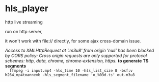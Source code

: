 # hls_player
http live streaming

run on http server,

it won't work with file:// directly, for some ajax cross-domain issue.

<i>
Access to XMLHttpRequest at '.m3u8' from origin 'null' has been blocked by CORS policy: 
Cross origin requests are only supported for protocol schemes: http, data, chrome, chrome-extension, https.
</i>


<b>
  to generate TS segments
</b>

<code>
  ffmpeg -i input.mp4 -hls_time 10 -hls_list_size 0 -bsf:v h264_mp4toannexb -hls_segment_filename 'o_%03d.ts' out.m3u8
</code>
